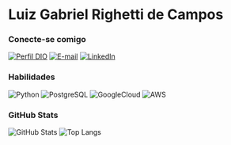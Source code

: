 # Luiz Gabriel Righetti de Campos

### Conecte-se comigo

[![Perfil DIO](https://img.shields.io/badge/-Meu%20Perfil%20na%20DIO-30A3DC?style=for-the-badge)](https://web.dio.me/users/lgrdc_mt/)
[![E-mail](https://img.shields.io/badge/-Email-000?style=for-the-badge&logo=microsoft-outlook&logoColor=E94D5F)](mailto:lgrdc.mt@gmail.com)
[![LinkedIn](https://img.shields.io/badge/-LinkedIn-000?style=for-the-badge&logo=linkedin&logoColor=30A3DC)](https://www.linkedin.com/in/luiz-gabriel-righetti-de-campos-99491490/)

### Habilidades

![Python](https://img.shields.io/badge/python-3670A0?style=for-the-badge&logo=python&logoColor=ffdd54)
![PostgreSQL](https://img.shields.io/badge/PostgreSQL-000?style=for-the-badge&logo=postgresql)
![GoogleCloud](https://img.shields.io/badge/GoogleCloud-%234285F4.svg?style=for-the-badge&logo=google-cloud&logoColor=white)
![AWS](https://img.shields.io/badge/AWS-000.svg?style=for-the-badge&logo=amazon-aws&logoColor=white)

### GitHub Stats

![GitHub Stats](https://github-readme-stats.vercel.app/api?username=lgrdcmt&theme=transparent&bg_color=000&border_color=30A3DC&show_icons=true&icon_color=30A3DC&title_color=E94D5F&text_color=FFF)
![Top Langs](https://github-readme-stats-git-masterrstaa-rickstaa.vercel.app/api/top-langs/?username=lgrdcmt&layout=compact&bg_color=000&border_color=30A3DC&title_color=E94D5F&text_color=FFF)
